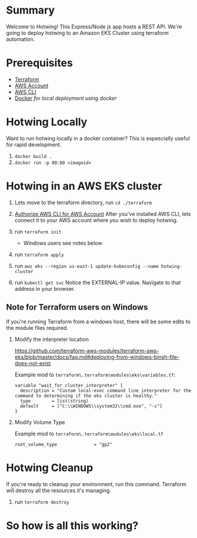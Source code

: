 # Summary
Welcome to Hotwing! This Express/Node js app hosts a REST API. We're going to deploy hotwing to an Amazon EKS Cluster using terraform automation. 

# Prerequisites
* [Terraform](https://www.terraform.io/downloads.html)
* [AWS Account](https://portal.aws.amazon.com/gp/aws/developer/registration/index.html?nc2=h_ct&src=header_signup)
* [AWS CLI](https://aws.amazon.com/cli/)
* [Docker](https://www.docker.com/products/docker-desktop) _for local deployment using docker_


# Hotwing Locally
Want to run hotwing locally in a docker container? This is espescially useful for rapid development.
1. `docker build .`
1. `docker run -p 80:80 <imageid>`

# Hotwing in an AWS EKS cluster
1. Lets move to the terraform directory, run `cd ./terraform`
1. [Authorize AWS CLI for AWS Account](https://docs.aws.amazon.com/cli/latest/userguide/cli-configure-quickstart.html)
After you've installed AWS CLI, lets connect it to your AWS account where you wish to deploy hotwing. 

1. run `terraform init`
    * Windows users see notes below
1. run `terraform apply`
1. run  `aws eks --region us-east-1 update-kubeconfig --name hotwing-cluster`
1. run `kubectl get svc` Notice the EXTERNAL-IP value.  Navigate to that address in your browser.

## Note for Terraform users on Windows
If you're running Terraform from a windows host, there will be some edits to the module files required. 
1. Modify the interpreter location
    
    https://github.com/terraform-aws-modules/terraform-aws-eks/blob/master/docs/faq.md#deploying-from-windows-binsh-file-does-not-exist

    Example mod to `terraform\.terraform\modules\eks\variables.tf`:
    ```
    variable "wait_for_cluster_interpreter" {
      description = "Custom local-exec command line interpreter for the command to determining if the eks cluster is healthy."
      type        = list(string)
      default     = ["C:\\WINDOWS\\system32\\cmd.exe", "-c"]
    }
    ```
1. Modify Volume Type

    Example mod to `terraform\.terraform\modules\eks\local.tf`
    ```
    root_volume_type              = "gp2"
    ```

# Hotwing Cleanup
If you're ready to cleanup your environment, run this command.  Terraform will destroy all the resources it's managing.
1. run `terraform destroy`

# So how is all this working?
